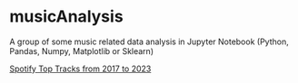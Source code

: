 # musicAnalysis

A group of some music related data analysis in Jupyter Notebook (Python, Pandas, Numpy, Matplotlib or Sklearn)

[Spotify Top Tracks from 2017 to 2023](https://github.com/leorro96/musicAnalysis/blob/main/Spotify%20Top%20Tracks%20Analysis.ipynb)
